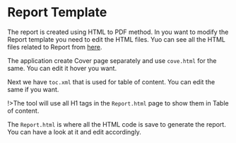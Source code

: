 # Report Template

The report is created using HTML to PDF method. In you want to modify the Report template you need to edit the HTML files. Yuo can see all the HTML files related to Report from [here](https://github.com/Anof-cyber/APTRS/tree/main/templates/Report).

The application create Cover page separately and use `cove.html` for the same. You can edit it hover you want.

Next we have `toc.xml` that is used for table of content. You can edit the same if you want. 

!>The tool will use all H1 tags in the `Report.html` page to show them in Table of content.

The `Report.html` is where all the HTML code is save to generate the report. You can have a look at it and edit accordingly.